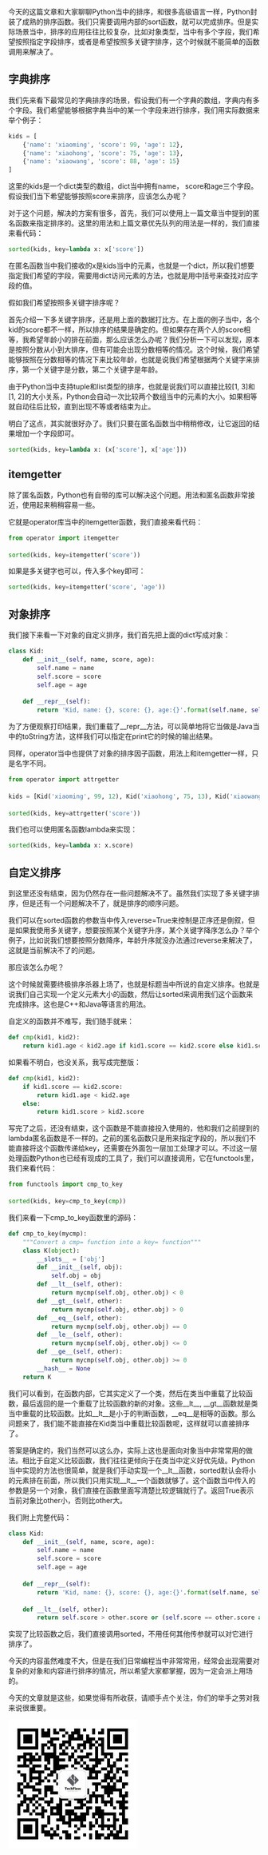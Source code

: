 今天的这篇文章和大家聊聊Python当中的排序，和很多高级语言一样，Python封装了成熟的排序函数。我们只需要调用内部的sort函数，就可以完成排序。但是实际场景当中，排序的应用往往比较复杂，比如对象类型，当中有多个字段，我们希望按照指定字段排序，或者是希望按照多关键字排序，这个时候就不能简单的函数调用来解决了。

## 字典排序

我们先来看下最常见的字典排序的场景，假设我们有一个字典的数组，字典内有多个字段。我们希望能够根据字典当中的某一个字段来进行排序，我们用实际数据来举个例子：

```python
kids = [
    {'name': 'xiaoming', 'score': 99, 'age': 12},
    {'name': 'xiaohong', 'score': 75, 'age': 13},
    {'name': 'xiaowang', 'score': 88, 'age': 15}
]
```

这里的kids是一个dict类型的数组，dict当中拥有name， score和age三个字段。假设我们当下希望能够按照score来排序，应该怎么办呢？

对于这个问题，解决的方案有很多，首先，我们可以使用上一篇文章当中提到的匿名函数来指定排序的。这里的用法和上篇文章优先队列的用法是一样的，我们直接来看代码：

```python
sorted(kids, key=lambda x: x['score'])
```

在匿名函数当中我们接收的x是kids当中的元素，也就是一个dict，所以我们想要指定我们希望的字段，需要用dict访问元素的方法，也就是用中括号来查找对应字段的值。

假如我们希望按照多关键字排序呢？

首先介绍一下多关键字排序，还是用上面的数据打比方。在上面的例子当中，各个kid的score都不一样，所以排序的结果是确定的。但如果存在两个人的score相等，我希望年龄小的排在前面，那么应该怎么办呢？我们分析一下可以发现，原本是按照分数从小到大排序，但有可能会出现分数相等的情况。这个时候，我们希望能够按照在分数相等的情况下来比较年龄，也就是说我们希望根据两个关键字来排序，第一个关键字是分数，第二个关键字是年龄。

由于Python当中支持tuple和list类型的排序，也就是说我们可以直接比较[1, 3]和[1, 2]的大小关系，Python会自动一次比较两个数组当中的元素的大小。如果相等就自动往后比较，直到出现不等或者结束为止。

明白了这点，其实就很好办了。我们只要在匿名函数当中稍稍修改，让它返回的结果增加一个字段即可。

```python
sorted(kids, key=lambda x: (x['score'], x['age']))
```

## itemgetter

除了匿名函数，Python也有自带的库可以解决这个问题。用法和匿名函数非常接近，使用起来稍稍容易一些。

它就是operator库当中的itemgetter函数，我们直接来看代码：

```python
from operator import itemgetter

sorted(kids, key=itemgetter('score'))
```

如果是多关键字也可以，传入多个key即可：

```python
sorted(kids, key=itemgetter('score', 'age'))
```

## 对象排序

我们接下来看一下对象的自定义排序，我们首先把上面的dict写成对象：

```python
class Kid:
    def __init__(self, name, score, age):
        self.name = name
        self.score = score
        self.age = age

    def __repr__(self):
        return 'Kid, name: {}, score: {}, age:{}'.format(self.name, self.score, self.age)
```

为了方便观察打印结果，我们重载了__repr__方法，可以简单地将它当做是Java当中的toString方法，这样我们可以指定在print它的时候的输出结果。

同样，operator当中也提供了对象的排序因子函数，用法上和itemgetter一样，只是名字不同。

```python
from operator import attrgetter

kids = [Kid('xiaoming', 99, 12), Kid('xiaohong', 75, 13), Kid('xiaowang', 88, 15)]

sorted(kids, key=attrgetter('score'))
```

我们也可以使用匿名函数lambda来实现：

```python
sorted(kids, key=lambda x: x.score)
```

## 自定义排序

到这里还没有结束，因为仍然存在一些问题解决不了。虽然我们实现了多关键字排序，但是还有一个问题解决不了，就是排序的顺序问题。

我们可以在sorted函数的参数当中传入reverse=True来控制是正序还是倒叙，但是如果我使用多关键字，想要按照某个关键字升序，某个关键字降序怎么办？举个例子，比如说我们想要按照分数降序，年龄升序就没办法通过reverse来解决了，这就是当前解决不了的问题。

那应该怎么办呢？

这个时候就需要终极排序杀器上场了，也就是标题当中所说的自定义排序。也就是说我们自己实现一个定义元素大小的函数，然后让sorted来调用我们这个函数来完成排序。这也是C++和Java等语言的用法。

自定义的函数并不难写，我们随手就来：

```python
def cmp(kid1, kid2):
    return kid1.age < kid2.age if kid1.score == kid2.score else kid1.score > kid2.score
```

如果看不明白，也没关系，我写成完整版：

```python
def cmp(kid1, kid2):
    if kid1.score == kid2.score:
        return kid1.age < kid2.age
    else:
        return kid1.score > kid2.score
```

写完了之后，还没有结束，这个函数是不能直接投入使用的，他和我们之前提到的lambda匿名函数是不一样的。之前的匿名函数只是用来指定字段的，所以我们不能直接将这个函数传递给key，还需要在外面包一层加工处理才可以。不过这一层处理函数Python也已经有现成的工具了，我们可以直接调用，它在functools里，我们来看代码：

```python
from functools import cmp_to_key

sorted(kids, key=cmp_to_key(cmp))
```

我们来看一下cmp_to_key函数里的源码：

```python
def cmp_to_key(mycmp):
    """Convert a cmp= function into a key= function"""
    class K(object):
        __slots__ = ['obj']
        def __init__(self, obj):
            self.obj = obj
        def __lt__(self, other):
            return mycmp(self.obj, other.obj) < 0
        def __gt__(self, other):
            return mycmp(self.obj, other.obj) > 0
        def __eq__(self, other):
            return mycmp(self.obj, other.obj) == 0
        def __le__(self, other):
            return mycmp(self.obj, other.obj) <= 0
        def __ge__(self, other):
            return mycmp(self.obj, other.obj) >= 0
        __hash__ = None
    return K
```

我们可以看到，在函数内部，它其实定义了一个类，然后在类当中重载了比较函数，最后返回的是一个重载了比较函数的新的对象。这些__lt__, __gt__函数就是类当中重载的比较函数。比如__lt__是小于的判断函数，__eq__是相等的函数。那么问题来了，我们能不能直接在Kid类当中重载比较函数呢，这样就可以直接排序了。

答案是确定的，我们当然可以这么办，实际上这也是面向对象当中非常常用的做法。相比于自定义比较函数，我们往往更倾向于在类当中定义好优先级。Python当中实现的方法也很简单，就是我们手动实现一个__lt__函数，sorted默认会将小的元素排在前面，所以我们只用实现__lt__一个函数就够了。这个函数当中传入的参数是另一个对象，我们直接在函数里面写清楚比较逻辑就行了。返回True表示当前对象比other小，否则比other大。

我们附上完整代码：

```python
class Kid:
    def __init__(self, name, score, age):
        self.name = name
        self.score = score
        self.age = age

    def __repr__(self):
        return 'Kid, name: {}, score: {}, age:{}'.format(self.name, self.score, self.age)

    def __lt__(self, other):
        return self.score > other.score or (self.score == other.score and self.age < other.age)
```

实现了比较函数之后，我们直接调用sorted，不用任何其他传参就可以对它进行排序了。

今天的内容虽然难度不大，但是在我们日常编程当中非常常用，经常会出现需要对复杂的对象和内容进行排序的情况，所以希望大家都掌握，因为一定会派上用场的。

今天的文章就是这些，如果觉得有所收获，请顺手点个关注，你们的举手之劳对我来说很重要。

![IMAGE](resources/B7AE373ACC841036368D0E2FA480D876.jpg)
